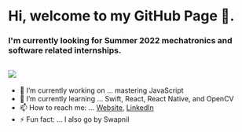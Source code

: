 # Hi, welcome to my GitHub Page 👋. 
### I'm currently looking for Summer 2022 mechatronics and software related internships.

![](https://komarev.com/ghpvc/?username=swapnil233&color=blueviolet&style=flat&label=PROFILE+VIEWS)
- 
- 🔭 I’m currently working on ... mastering JavaScript
- 🌱 I’m currently learning ... Swift, React, React Native, and OpenCV
- 📫 How to reach me: ... [Website](https://www.hasaniqbal.com), [LinkedIn](https://www.linkedin.com/in/mdhasaniqbal)
- ⚡ Fun fact: ... I also go by Swapnil
